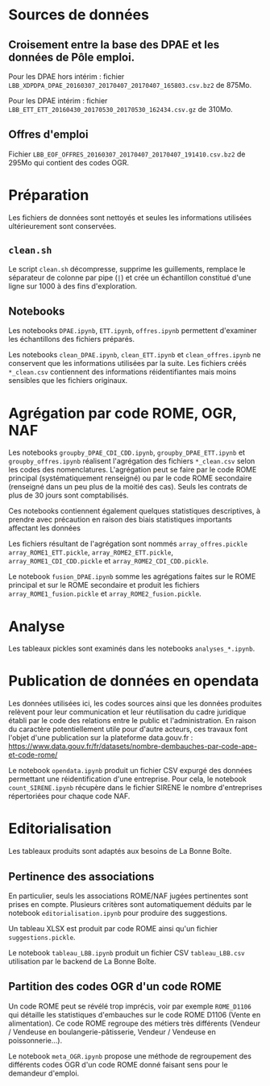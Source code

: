 
# Sources de données

## Croisement entre la base des DPAE et les données de Pôle emploi.

Pour les DPAE hors intérim : fichier `LBB_XDPDPA_DPAE_20160307_20170407_20170407_165803.csv.bz2` de 875Mo.

Pour les DPAE intérim : fichier `LBB_ETT_ETT_20160430_20170530_20170530_162434.csv.gz` de 310Mo.

## Offres d'emploi

Fichier `LBB_EOF_OFFRES_20160307_20170407_20170407_191410.csv.bz2` de 295Mo qui contient des codes OGR.

# Préparation

Les fichiers de données sont nettoyés et seules les informations utilisées ultérieurement sont conservées.

## `clean.sh`

Le script `clean.sh` décompresse, supprime les guillements, remplace le séparateur de colonne par pipe (`|`) et crée un échantillon constitué d'une ligne sur 1000 à des fins d'exploration.

## Notebooks

Les notebooks `DPAE.ipynb`, `ETT.ipynb`, `offres.ipynb` permettent d'examiner les échantillons des fichiers préparés.

Les notebooks `clean_DPAE.ipynb`, `clean_ETT.ipynb` et `clean_offres.ipynb` ne conservent que les informations utilisées par la suite.  Les fichiers créés `*_clean.csv` contiennent des informations réidentifiantes mais moins sensibles que les fichiers originaux.

# Agrégation par code ROME, OGR, NAF

Les notebooks `groupby_DPAE_CDI_CDD.ipynb`, `groupby_DPAE_ETT.ipynb` et `groupby_offres.ipynb` réalisent l'agrégation des fichiers `*_clean.csv` selon les codes des nomenclatures. L'agrégation peut se faire par le code ROME principal (systématiquement renseigné) ou par le code ROME secondaire (renseigné dans un peu plus de la moitié des cas). Seuls les contrats de plus de 30 jours sont comptabilisés.

Ces notebooks contiennent également quelques statistiques descriptives, à prendre avec précaution en raison des biais statistiques importants affectant les données

Les fichiers résultant de l'agrégation sont nommés `array_offres.pickle` `array_ROME1_ETT.pickle`, `array_ROME2_ETT.pickle`, `array_ROME1_CDI_CDD.pickle` et `array_ROME2_CDI_CDD.pickle`.

Le notebook `fusion_DPAE.ipynb` somme les agrégations faites sur le ROME principal et sur le ROME secondaire et produit les fichiers `array_ROME1_fusion.pickle` et `array_ROME2_fusion.pickle`.

# Analyse

Les tableaux pickles sont examinés dans les notebooks `analyses_*.ipynb`.

# Publication de données en opendata

Les données utilisées ici, les codes sources ainsi que les données produites relèvent pour leur communication et leur réutilisation du cadre juridique établi par le code des relations entre le public et l'administration. En raison du caractère potentiellement utile pour d'autre acteurs, ces travaux font l'objet d'une publication sur la plateforme data.gouv.fr : https://www.data.gouv.fr/fr/datasets/nombre-dembauches-par-code-ape-et-code-rome/

Le notebook `opendata.ipynb` produit un fichier CSV expurgé des données permettant une réidentification d'une entreprise. Pour cela, le notebook `count_SIRENE.ipynb` récupère dans le fichier SIRENE le nombre d'entreprises répertoriées pour chaque code NAF.

# Editorialisation

Les tableaux produits sont adaptés aux besoins de La Bonne Boîte.

## Pertinence des associations

En particulier, seuls les associations ROME/NAF jugées pertinentes sont prises en compte. Plusieurs critères sont automatiquement déduits par le notebook `editorialisation.ipynb` pour produire des suggestions.

Un tableau XLSX est produit par code ROME ainsi qu'un fichier `suggestions.pickle`.

Le notebook `tableau_LBB.ipynb` produit un fichier CSV `tableau_LBB.csv` utilisation par le backend de La Bonne Boîte.

## Partition des codes OGR d'un code ROME

Un code ROME peut se révélé trop imprécis, voir par exemple `ROME_D1106` qui détaille les statistiques d'embauches sur le code ROME D1106 (Vente en alimentation). Ce code ROME regroupe des métiers très différents (Vendeur / Vendeuse en boulangerie-pâtisserie, Vendeur / Vendeuse en poissonnerie...).

Le notebook `meta_OGR.ipynb` propose une méthode de regroupement des différents codes OGR d'un code ROME donné faisant sens pour le demandeur d'emploi.
